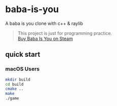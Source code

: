 # baba-is-you

A baba is you clone with c++ &amp; raylib

> This project is just for programming practice.  
> [Buy Baba Is You on Steam](https://store.steampowered.com/app/736260/Baba_Is_You/)

## quick start

### macOS Users

```bash
mkdir build
cd build
cmake ..
make
./game
```
